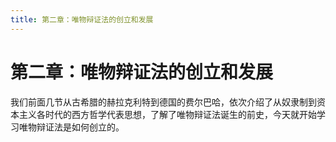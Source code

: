 ```yaml
---
title: 第二章：唯物辩证法的创立和发展
---
```


# 第二章：唯物辩证法的创立和发展

我们前面几节从古希腊的赫拉克利特到德国的费尔巴哈，依次介绍了从奴隶制到资本主义各时代的西方哲学代表思想，了解了唯物辩证法诞生的前史，今天就开始学习唯物辩证法是如何创立的。